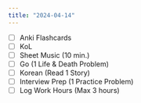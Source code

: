 ```yaml
---
title: "2024-04-14"
---
```


- [ ] Anki Flashcards
- [ ] KoL
- [ ] Sheet Music (10 min.)
- [ ] Go (1 Life & Death Problem)
- [ ] Korean (Read 1 Story)
- [ ] Interview Prep (1 Practice Problem)
- [ ] Log Work Hours (Max 3 hours)
